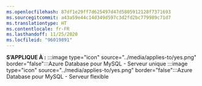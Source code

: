 ```yaml
---
ms.openlocfilehash: 87df1e29ff7d625497d47d5805912128f7371693
ms.sourcegitcommit: a43a59e44c14d349d597c3d2fd2bc779989c71d7
ms.translationtype: HT
ms.contentlocale: fr-FR
ms.lasthandoff: 11/25/2020
ms.locfileid: "96019891"
---
```

<Token>**S’APPLIQUE À :** :::image type="icon" source="../media/applies-to/yes.png" border="false":::Azure Database pour MySQL - Serveur unique :::image type="icon" source="../media/applies-to/yes.png" border="false":::Azure Database pour MySQL - Serveur flexible</Token>